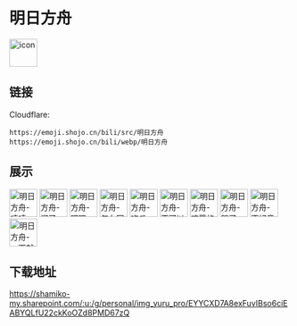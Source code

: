 # 明日方舟
<img src="https://emoji.shojo.cn/bili/src/明日方舟/icon.png" width="50" height="50" alt="icon">

## 链接
Cloudflare:
```
https://emoji.shojo.cn/bili/src/明日方舟
https://emoji.shojo.cn/bili/webp/明日方舟
```
## 展示
<img src="https://emoji.shojo.cn/bili/src/明日方舟/明日方舟-喷喷.png" width="50" height="50" alt="明日方舟-喷喷">
<img src="https://emoji.shojo.cn/bili/src/明日方舟/明日方舟-溜了.png" width="50" height="50" alt="明日方舟-溜了">
<img src="https://emoji.shojo.cn/bili/src/明日方舟/明日方舟-嘿嘿.png" width="50" height="50" alt="明日方舟-嘿嘿">
<img src="https://emoji.shojo.cn/bili/src/明日方舟/明日方舟-怎么回事.png" width="50" height="50" alt="明日方舟-怎么回事">
<img src="https://emoji.shojo.cn/bili/src/明日方舟/明日方舟-吃瓜.png" width="50" height="50" alt="明日方舟-吃瓜">
<img src="https://emoji.shojo.cn/bili/src/明日方舟/明日方舟-不可以哦.png" width="50" height="50" alt="明日方舟-不可以哦">
<img src="https://emoji.shojo.cn/bili/src/明日方舟/明日方舟-喧嚣的风.png" width="50" height="50" alt="明日方舟-喧嚣的风">
<img src="https://emoji.shojo.cn/bili/src/明日方舟/明日方舟-哭了.png" width="50" height="50" alt="明日方舟-哭了">
<img src="https://emoji.shojo.cn/bili/src/明日方舟/明日方舟-不好意思.png" width="50" height="50" alt="明日方舟-不好意思">
<img src="https://emoji.shojo.cn/bili/src/明日方舟/明日方舟-一下就好.png" width="50" height="50" alt="明日方舟-一下就好">

## 下载地址

https://shamiko-my.sharepoint.com/:u:/g/personal/img_yuru_pro/EYYCXD7A8exFuvIBso6ciEABYQLfU22ckKoOZd8PMD67zQ